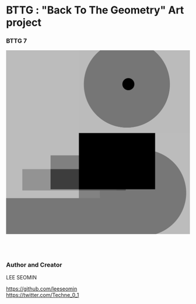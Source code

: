 # BTTG : "Back To The Geometry" Art project 




### BTTG 7

<img src="https://github.com/leeseomin/BTTG/blob/main/ART/7h.png" width="2000">    

  <br/>  <br/> 
  
  
















 ### Author and Creator
 
 LEE SEOMIN
 
 https://github.com/leeseomin 
  <br/> 
 https://twitter.com/Techne_0_1
 
 
 
 
